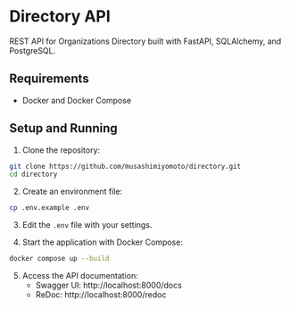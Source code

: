 # Directory API

REST API for Organizations Directory built with FastAPI, SQLAlchemy, and PostgreSQL.

## Requirements

- Docker and Docker Compose

## Setup and Running

1. Clone the repository:
```bash
git clone https://github.com/musashimiyomoto/directory.git
cd directory
```

2. Create an environment file:
```bash
cp .env.example .env
```

3. Edit the `.env` file with your settings.


4. Start the application with Docker Compose:
```bash
docker compose up --build
```

5. Access the API documentation:
   - Swagger UI: http://localhost:8000/docs
   - ReDoc: http://localhost:8000/redoc
